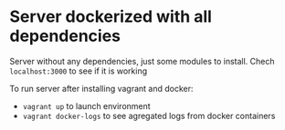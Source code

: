 Server dockerized with all dependencies
=======================================

Server without any dependencies, just some modules to install. Chech `localhost:3000` to see if it is working

To run server after installing vagrant and docker:

 - `vagrant up` to launch environment
 - `vagrant docker-logs` to see agregated logs from docker containers
